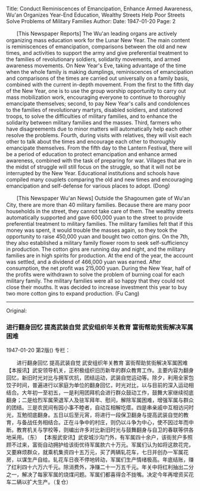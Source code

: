 Title: Conduct Reminiscences of Emancipation, Enhance Armed Awareness, Wu'an Organizes Year-End Education, Wealthy Streets Help Poor Streets Solve Problems of Military Families
Author:
Date: 1947-01-20
Page: 2

　　[This Newspaper Reports] The Wu'an leading organs are actively organizing mass education work for the Lunar New Year. The main content is reminiscences of emancipation, comparisons between the old and new times, and activities to support the army and give preferential treatment to the families of revolutionary soldiers, solidarity movements, and armed awareness movements. On New Year's Eve, taking advantage of the time when the whole family is making dumplings, reminiscences of emancipation and comparisons of the times are carried out universally on a family basis, combined with the current in-depth movement. From the first to the fifth day of the New Year, one is to use the group worship opportunity to carry out mass mobilization work, encouraging everyone to continue to thoroughly emancipate themselves; second, to pay New Year's calls and condolences to the families of revolutionary martyrs, disabled soldiers, and stationed troops, to solve the difficulties of military families, and to enhance the solidarity between military families and the masses. Third, farmers who have disagreements due to minor matters will automatically help each other resolve the problems. Fourth, during visits with relatives, they will visit each other to talk about the times and encourage each other to thoroughly emancipate themselves. From the fifth day to the Lantern Festival, there will be a period of education to protect emancipation and enhance armed awareness, combined with the task of preparing for war. Villages that are in the midst of struggle will still focus on the struggle, so that it will not be interrupted by the New Year. Educational institutions and schools have compiled many couplets comparing the old and new times and encouraging emancipation and self-defense for various places to adopt. (Dong)

　　[This Newspaper Wu'an News] Outside the Shagoumen gate of Wu'an City, there are more than 40 military families. Because there are many poor households in the street, they cannot take care of them. The wealthy streets automatically supported and gave 600,000 yuan to the street to provide preferential treatment to military families. The military families felt that if this money was spent, it would trouble the masses again, so they took the opportunity to raise 450,000 yuan and bought two cotton gins. On the 7th, they also established a military family flower room to seek self-sufficiency in production. The cotton gins are running day and night, and the military families are in high spirits for production. At the end of the year, the account was settled, and a dividend of 466,000 yuan was earned. After consumption, the net profit was 215,000 yuan. During the New Year, half of the profits were withdrawn to solve the problem of burning coal for each military family. The military families were all so happy that they could not close their mouths. It was decided to increase investment this year to buy two more cotton gins to expand production. (Fu Cang)



<hr /> 

Original: 


### 进行翻身回忆  提高武装自觉  武安组织年关教育  富街帮助贫街解决军属困难

1947-01-20
第2版()
专栏：

　　进行翻身回忆
    提高武装自觉
    武安组织年关教育
    富街帮助贫街解决军属困难
    【本报讯】武安领导机关，正积极组织旧历新年的群众教育工作。主要内容为翻身回忆，新旧时光对比与拥军优抗，团结运动，武装自觉运动等。除夕，利用全家包饺子时间，普遍进行以家庭为单位的翻身回忆，时光对比，以与目前的深入运动相结合。大年初一至初五，一是利用团拜机会进行群众鼓动工作，鼓舞大家继续彻底翻身；二是给烈军属荣退军人及驻军拜年、慰问，解除军属困难，增强军属与群众的团结。三是农民间有因小事不睦者，自动互相解圪瘩。四是串亲戚中互相访问时光，互勉彻底翻身。五日以后至元宵，将进行一段保卫翻身与提高武装自觉的教育，与备战任务相结合。正在斗争中的村庄，则仍以斗争为中心，使不因过年而中断。教育机关与学校等，则编出许多对比新旧时光与鼓舞翻身与自卫的春联等供各地采用。（东）
    【本报武安讯】武安城沙沟门外，有军属四十余户，该街贫户多照顾不过来，富街自动拥护给该街优待军属款六十万元。军属们认为如将这款花完，又要麻烦群众，就乘机集资四十五万元，买了两辆轧花车，七日并创办一军属花房，以谋生产自给。轧花车日夜不停地转动，军属们生产情绪极高。年底结账，赚了红利四十六万六千元。除消费外，净赚二十一万五千元。年关中将红利抽出二分之一，解决了每家军属的烧煤问题。军属们都喜得合不拢嘴。决定今年再增资买花车二辆以扩大生产。（复仓）

